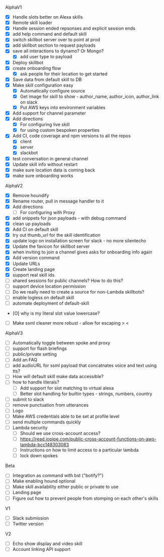 AlphaV1
- [X] Handle slots better on Alexa skills
- [X] Remote skill loader
- [X] Handle session ended repsonses and explicit session ends
- [X] add help command and default skill
- [X] switch skillbot server over to point at prod
- [X] add skillbot section to request payloads
- [X] save all interactions to dynamo? Or Mongo?
    - [X] add user type to payload
- [X] Deploy skillbot
- [X] create onboarding flow
    - [X] ask people for their location to get started
- [X] Save data from default skill to DB
- [X] Make skill configuration easy
    - [X] Automatically configure source
    - [X] Get image for skill to show - author_name, author_icon, author_link on slack
    - [X] Put AWS keys into environment variables
- [X] Add support for channel parameter
- [X] Add directions
    - [X] For configuring live skill
    - [X] for using custom bespoken properties
- [X] Add CI, code coverage and npm versions to all the repos
    - [X] client
    - [X] server
    - [X] slackbot
- [X] test conversation in general channel
- [X] Update skill info without restart
- [X] make sure location data is coming back
- [X] make sure onboarding works

AlphaV2
- [X] Remove houndify
- [X] Rename router, pull in message handler to it
- [X] Add directions
    - [ ] For configuring with Proxy
- [X] add snippets for json payloads - with debug command
- [X] clean up payloads
- [X] Add CI on default skill
- [X] try out thumb_url for the skill identification
- [X] update logo on installation screen for slack - no more silentecho
- [X] Update the favicon for skillbot server
- [X] when inviting to join a channel gives asks for onboarding info again
- [X] Add version command
- [X] Update URLs
- [X] Create landing page
- [X] support real skill ids
- [ ] shared sessions for public channels? How to do this?
- [ ] support device location permission
- [ ] Do we really need to create a source for non-Lambda skillbots?
- [ ] enable logless on default skill
- [ ] automate deployment of default-skill
- [O] why is my literal slot value lowercase?
- [ ] Make ssml cleaner more robust - allow for escaping \> \<

AlphaV3
- [ ] Automatically toggle between spoke and proxy
- [ ] support for flash briefings
- [ ] public/private setting
- [ ] Add an FAQ
- [ ] add audioURL for ssml payload that concatnates voice and text using tts?
- [ ] How will default skill make data accessible?
- [ ] how to handle literals?
    - [ ] Add support for slot matching to virtual alexa
    - [ ] Better slot handling for builtin types - strings, numbers, country
- [ ] submit to slack
- [ ] remove punctuation from utterances
- [ ] Logo
- [ ] Make AWS credentials able to be set at profile level
- [ ] send multiple commands quickly
- [ ] Lambda security
    - [ ] Should we use cross-account access?
    - [ ] https://read.iopipe.com/public-cross-account-functions-on-aws-lambda-bcc148303083
    - [ ] Instructions on how to limit access to a particular lambda
    - [ ] lock down spokes

Beta
- [ ] Integration as command with bst ("botify?")
- [ ] Make enabling hound optional
- [ ] Make skill availability either public or private to use
- [ ] Landing page
- [ ] Figure out how to prevent people from stomping on each other's skills

V1
- [ ] Slack submission
- [ ] Twitter version

V2
- [ ] Echo show display and video skill
- [ ] Account linking API support
